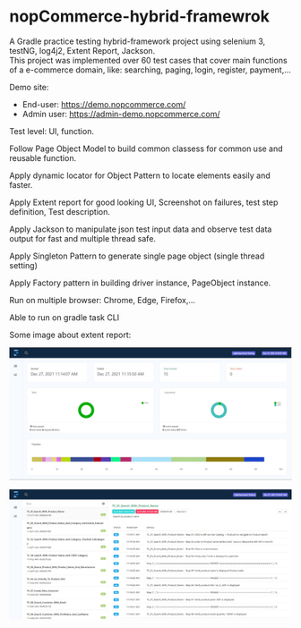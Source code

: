 # nopCommerce-hybrid-framewrok

A Gradle practice testing hybrid-framework project using selenium 3, testNG, log4j2, Extent Report, Jackson.\
This project was implemented over 60 test cases that cover main functions of a e-commerce domain, like: searching, paging, login, register, payment,...

Demo site: 
+ End-user: https://demo.nopcommerce.com/
+ Admin user: https://admin-demo.nopcommerce.com/

Test level: UI, function.

Follow Page Object Model to build common classess for common use and reusable function.

Apply dynamic locator for Object Pattern to locate elements easily and faster.

Apply Extent report for good looking UI, Screenshot on failures, test step definition, Test description.

Apply Jackson to manipulate json test input data and observe test data output for fast and multiple thread safe.

Apply Singleton Pattern to generate single page object (single thread setting)

Apply Factory pattern in building driver instance, PageObject instance.

Run on multiple browser: Chrome, Edge, Firefox,...

Able to run on gradle task CLI

Some image about extent report:

![Extent report](https://github.com/trunghieu-automate/nopCommerce-hybrid-framewrok/blob/main/ExtentReportV5/extentReport-001.jpg)

![Extent report](https://github.com/trunghieu-automate/nopCommerce-hybrid-framewrok/blob/main/ExtentReportV5/extentReport-002.jpg)
